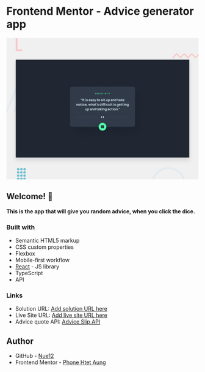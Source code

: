 # Frontend Mentor - Advice generator app

![Design preview for the Advice generator app coding challenge](./design/desktop-preview.jpg)

## Welcome! 👋

**This is the app that will give you random advice, when you click the dice.**


### Built with

- Semantic HTML5 markup
- CSS custom properties
- Flexbox
- Mobile-first workflow
- [React](https://reactjs.org/) - JS library
- TypeScript
- API

### Links

- Solution URL: [Add solution URL here](https://your-solution-url.com)
- Live Site URL: [Add live site URL here](https://your-live-site-url.com)
- Advice quote API: [Advice Slip API](https://api.adviceslip.com)

## Author

- GitHub - [Nue12](https://github.com/Nue12)
- Frontend Mentor - [Phone Htet Aung](https://www.frontendmentor.io/profile/Nue12)